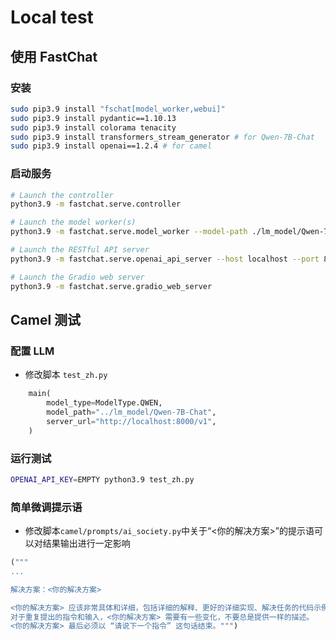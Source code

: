 # Local test



## 使用 FastChat



### 安装

```bash
sudo pip3.9 install "fschat[model_worker,webui]"
sudo pip3.9 install pydantic==1.10.13
sudo pip3.9 install colorama tenacity
sudo pip3.9 install transformers_stream_generator # for Qwen-7B-Chat
sudo pip3.9 install openai==1.2.4 # for camel
```



### 启动服务

```bash
# Launch the controller
python3.9 -m fastchat.serve.controller

# Launch the model worker(s)
python3.9 -m fastchat.serve.model_worker --model-path ./lm_model/Qwen-7B-Chat

# Launch the RESTful API server
python3.9 -m fastchat.serve.openai_api_server --host localhost --port 8000

# Launch the Gradio web server
python3.9 -m fastchat.serve.gradio_web_server
```



## Camel 测试



### 配置 LLM

- 修改脚本 ```test_zh.py```

```python
    main(
        model_type=ModelType.QWEN,
        model_path="../lm_model/Qwen-7B-Chat",
        server_url="http://localhost:8000/v1",
    )
```



### 运行测试

```bash
OPENAI_API_KEY=EMPTY python3.9 test_zh.py
```



### 简单微调提示语

- 修改脚本```camel/prompts/ai_society.py```中关于“<你的解决方案>”的提示语可以对结果输出进行一定影响

```python
("""
...

解决方案：<你的解决方案>

<你的解决方案> 应该非常具体和详细，包括详细的解释、更好的详细实现、解决任务的代码示例，和详细的方案项目、步骤列表等。
对于重复提出的指令和输入，<你的解决方案> 需要有一些变化，不要总是提供一样的描述。
<你的解决方案> 最后必须以 “请说下一个指令” 这句话结束。""")
```
